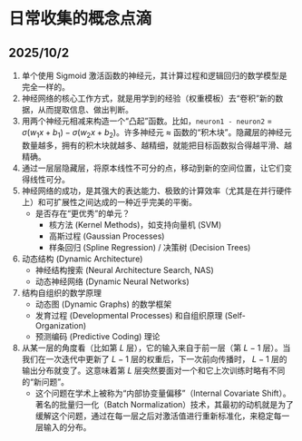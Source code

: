 # 日常收集的概念点滴

## 2025/10/2
1. 单个使用 Sigmoid 激活函数的神经元，其计算过程和逻辑回归的数学模型是完全一样的。
2. 神经网络的核心工作方式，就是用学到的经验（权重模板）去“卷积”新的数据，从而提取信息、做出判断。
3. 用两个神经元相减来构造一个“凸起”函数。比如，`neuron1 - neuron2` = $\sigma(w_1x+b_1) - \sigma(w_2x+b_2)$。许多神经元 ≈ 函数的“积木块”。隐藏层的神经元数量越多，拥有的积木块就越多、越精细，就能把目标函数拟合得越平滑、越精确。
4. 通过一层层隐藏层，将原本线性不可分的点，移动到新的空间位置，让它们变得线性可分。
5. 神经网络的成功，是其强大的表达能力、极致的计算效率（尤其是在并行硬件上）和可扩展性之间达成的一种近乎完美的平衡。
    - 是否存在“更优秀”的单元？
        - 核方法 (Kernel Methods)，如支持向量机 (SVM)
        - 高斯过程 (Gaussian Processes)
        - 样条回归 (Spline Regression) / 决策树 (Decision Trees)
6. 动态结构 (Dynamic Architecture)
    - 神经结构搜索 (Neural Architecture Search, NAS)
    - 动态神经网络 (Dynamic Neural Networks)
7. 结构自组织的数学原理
    - 动态图 (Dynamic Graphs) 的数学框架
    - 发育过程 (Developmental Processes) 和自组织原理 (Self-Organization)
    - 预测编码 (Predictive Coding) 理论
8. 从某一层的角度看（比如第 $L$ 层），它的输入来自于前一层（第 $L-1$ 层）。当我们在一次迭代中更新了 $L-1$ 层的权重后，下一次前向传播时， $L-1$ 层的输出分布就变了。这意味着第 $L$ 层突然要面对一个和它上次训练时略有不同的“新问题”。
    - 这个问题在学术上被称为“内部协变量偏移”（Internal Covariate Shift）。著名的批量归一化（Batch Normalization）技术，其最初的动机就是为了缓解这个问题，通过在每一层之后对激活值进行重新标准化，来稳定每一层输入的分布。
